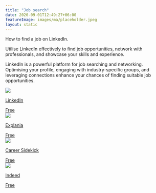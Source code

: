 ```yaml
---
title: "Job search"
date: 2020-09-01T12:49:27+06:00
featureImage: images/ma/placeholder.jpeg
layout: static
---
```


How to find a job on LinkedIn.

Utilise LinkedIn effectively to find job opportunities, network with professionals, and showcase your skills and experience.

LinkedIn is a powerful platform for job searching and networking. Optimising your profile, engaging with industry-specific groups, and leveraging connections enhance your chances of finding suitable job opportunities.

<a class="ma-link" href="https://uk.linkedin.com/jobs"><div class="ma-card"><div class="ma-icon"><img src ="/images/icon-check.png"/></div><div class="ma-name"><p>LinkedIn</p></div><div class="ma-paid-text"><span>Free </span></div></div></a><a class="ma-link" href="https://www.youtube.com/watch?v=1eTDnSnDMgE"><div class="ma-card"><div class="ma-icon"><img src ="/images/icon-check.png"/></div><div class="ma-name"><p>Explania</p></div><div class="ma-paid-text"><span>Free </span></div></div></a><a class="ma-link" href="https://careersidekick.com/use-linkedin-to-find-job/"><div class="ma-card"><div class="ma-icon"><img src ="/images/icon-check.png"/></div><div class="ma-name"><p>Career Sidekick</p></div><div class="ma-paid-text"><span>Free </span></div></div></a><a class="ma-link" href="https://uk.indeed.com/"><div class="ma-card"><div class="ma-icon"><img src ="/images/icon-check.png"/></div><div class="ma-name"><p>Indeed</p></div><div class="ma-paid-text"><span>Free </span></div></div></a>  

<br/><br/>






